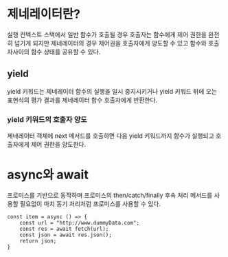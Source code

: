 # 제네레이터란?

실행 컨텍스트 스택에서 일반 함수가 호출될 경우 호출자는 함수에게 제어 권한을 완전히 넘기게 되지만 제네레이터의 경우 제어권을 호출자에게 양도할 수 있고 함수와 호출자사이의 함수 상태를 공유할 수 있다.

## yield

yield 키워드는 제네레이터 함수의 실행을 일시 중지시키거나 yield 키워드 뒤에 오는 표현식의 평가 결과를 제네레이터 함수 호출자에게 반환한다.

### yield 키워드의 호출자 양도

제네레이터 객체에 next 메서드를 호출하면 다음 yield 키워드까지 함수가 실행되고 호출자에게 제어 권한을 양도한다.

# async와 await

프로미스를 기반으로 동작하며 프로미스의 then/catch/finally 후속 처리 메서드를 사용할 필요없이 마치 동기 처리처럼 프로미스를 사용할 수 있다.

```
const item = async () => {
    const url = "http://www.dummyData.com";
    const res = await fetch(url);
    const json = await res.json();
    return json;
}
```
